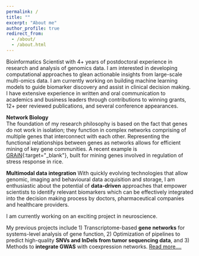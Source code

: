 ```yaml
---
permalink: /
title: ""
excerpt: "About me"
author_profile: true
redirect_from:
  - /about/
  - /about.html
---
```



Bioinformatics Scientist with 4+ years of postdoctoral experience in research and analysis of genomics data. I am interested in developing computational approaches to glean actionable insights from large-scale multi-omics data. I am currently working on building machine learning models to guide biomarker discovery and assist in clinical decision making. I have extensive experience in written and oral communication to academics and business leaders through contributions to winning grants, 12+ peer reviewed publications, and several conference appearances.

**Network Biology**<br>
The foundation of my research philosophy is based on the fact that genes do not work in isolation;
they function in complex networks comprising of multiple genes that interconnect with each other. Representing the functional relationships between genes as networks allows for efficient mining of key gene communities. A recent example is  [GRAiN](http://rrn.uark.edu/shiny/apps/GRAiN/){:target="_blank"}, built for mining genes involved in regulation of stress response in rice.

**Multimodal data integration**
With quickly evolving technologies that allow genomic, imaging and behavioural data acquisition and storage, I am enthusiastic about the potential of **data-driven** approaches that empower scientists to identify relevant biomarkers which can be effectively integrated into the decision making process by doctors, pharmaceutical companies and healthcare providers.

I am currently working on an exciting project in neuroscience.

My previous projects include 1) Transcriptome-based **gene networks** for systems-level analysis of
gene function, 2) Optimization of pipelines to predict high-quality **SNVs and InDels from tumor sequencing data**, and
3) Methods to **integrate GWAS** with coexpression networks. [Read more....](https://cngupta.github.io/portfolio/)
